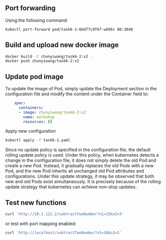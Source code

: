 ## Port forwarding
Using the following command:
``` bash
kubectl port-forward pod/task6-1-66df7c9f6f-wb96c 80:3040
```

## Build and upload new docker image
``` bash
docker build -t chunyiwang/task6-2:v2 .
docker push chunyiwang/task6-2:v2
```

## Update pod image
To update the image of Pod, simply update the Deployment section in the configuration file and modify the content under the Container field to:
``` yaml
    spec:
      containers:
      - image: chunyiwang/task6-2:v2
        name: workshop
        resources: {}
```
Apply new configuration
``` bash
kubectl apply -f task6-1.yaml
```
Since no update policy is specified in the configuration file, the default rolling update policy is used. Under this policy, when kubernetes detects a change in the configuration file, it does not simply delete the old Pod and create a new Pod. Instead, it gradually replaces the old Pods with a new Pod, and the new Pod inherits all unchanged old Pod attributes and configurations. Under this update strategy, it may be observed that both new and old Pods exist simultaneously.
It is precisely because of the rolling update strategy that kubernetes can achieve non-stop updates.

## Test new functions
``` bash
curl 'http://10.1.122.2/subtractTwoNumber?n1=15&n2=3'
```
or test with port mapping enabled:
``` bash
curl 'http://localhost/subtractTwoNumber?n1=10&n2=5'
```

